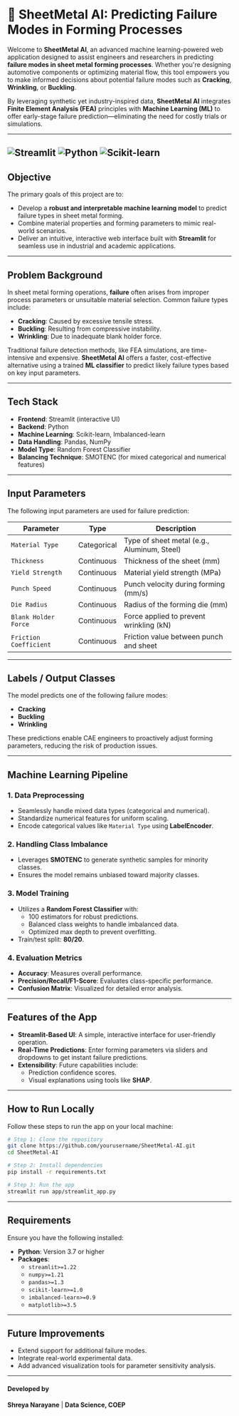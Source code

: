 # 🔧 SheetMetal AI: Predicting Failure Modes in Forming Processes

Welcome to **SheetMetal AI**, an advanced machine learning-powered web application designed to assist engineers and researchers in predicting **failure modes in sheet metal forming processes**. Whether you're designing automotive components or optimizing material flow, this tool empowers you to make informed decisions about potential failure modes such as **Cracking**, **Wrinkling**, or **Buckling**.

By leveraging synthetic yet industry-inspired data, **SheetMetal AI** integrates **Finite Element Analysis (FEA)** principles with **Machine Learning (ML)** to offer early-stage failure prediction—eliminating the need for costly trials or simulations.

---
![Streamlit](https://img.shields.io/badge/Streamlit-FF4B4B?style=for-the-badge&logo=Streamlit&logoColor=white)
![Python](https://img.shields.io/badge/Python-3776AB?style=for-the-badge&logo=python&logoColor=white)
![Scikit-learn](https://img.shields.io/badge/scikit--learn-%23F7931E.svg?style=for-the-badge&logo=scikit-learn&logoColor=white)
---

## Objective

The primary goals of this project are to:
- Develop a **robust and interpretable machine learning model** to predict failure types in sheet metal forming.
- Combine material properties and forming parameters to mimic real-world scenarios.
- Deliver an intuitive, interactive web interface built with **Streamlit** for seamless use in industrial and academic applications.

---

## Problem Background

In sheet metal forming operations, **failure** often arises from improper process parameters or unsuitable material selection. Common failure types include:
- **Cracking**: Caused by excessive tensile stress.
- **Buckling**: Resulting from compressive instability.
- **Wrinkling**: Due to inadequate blank holder force.

Traditional failure detection methods, like FEA simulations, are time-intensive and expensive. **SheetMetal AI** offers a faster, cost-effective alternative using a trained **ML classifier** to predict likely failure types based on key input parameters.

---

## Tech Stack

- **Frontend**: Streamlit (interactive UI)
- **Backend**: Python
- **Machine Learning**: Scikit-learn, Imbalanced-learn
- **Data Handling**: Pandas, NumPy
- **Model Type**: Random Forest Classifier
- **Balancing Technique**: SMOTENC (for mixed categorical and numerical features)

---

## Input Parameters

The following input parameters are used for failure prediction:

| Parameter                | Type         | Description                                   |
|--------------------------|--------------|-----------------------------------------------|
| `Material Type`          | Categorical  | Type of sheet metal (e.g., Aluminum, Steel)   |
| `Thickness`              | Continuous   | Thickness of the sheet (mm)                   |
| `Yield Strength`         | Continuous   | Material yield strength (MPa)                 |
| `Punch Speed`            | Continuous   | Punch velocity during forming (mm/s)          |
| `Die Radius`             | Continuous   | Radius of the forming die (mm)                |
| `Blank Holder Force`     | Continuous   | Force applied to prevent wrinkling (kN)       |
| `Friction Coefficient`   | Continuous   | Friction value between punch and sheet        |

---

## Labels / Output Classes

The model predicts one of the following failure modes:
- **Cracking**
- **Buckling**
- **Wrinkling**

These predictions enable CAE engineers to proactively adjust forming parameters, reducing the risk of production issues.

---

## Machine Learning Pipeline

### 1. Data Preprocessing
- Seamlessly handle mixed data types (categorical and numerical).
- Standardize numerical features for uniform scaling.
- Encode categorical values like `Material Type` using **LabelEncoder**.

### 2. Handling Class Imbalance
- Leverages **SMOTENC** to generate synthetic samples for minority classes.
- Ensures the model remains unbiased toward majority classes.

### 3. Model Training
- Utilizes a **Random Forest Classifier** with:
  - 100 estimators for robust predictions.
  - Balanced class weights to handle imbalanced data.
  - Optimized max depth to prevent overfitting.
- Train/test split: **80/20**.

### 4. Evaluation Metrics
- **Accuracy**: Measures overall performance.
- **Precision/Recall/F1-Score**: Evaluates class-specific performance.
- **Confusion Matrix**: Visualized for detailed error analysis.

---

## Features of the App

- **Streamlit-Based UI**: A simple, interactive interface for user-friendly operation.
- **Real-Time Predictions**: Enter forming parameters via sliders and dropdowns to get instant failure predictions.
- **Extensibility**: Future capabilities include:
  - Prediction confidence scores.
  - Visual explanations using tools like **SHAP**.

---

## How to Run Locally

Follow these steps to run the app on your local machine:

```bash
# Step 1: Clone the repository
git clone https://github.com/yourusername/SheetMetal-AI.git
cd SheetMetal-AI

# Step 2: Install dependencies
pip install -r requirements.txt

# Step 3: Run the app
streamlit run app/streamlit_app.py
```

---

## Requirements

Ensure you have the following installed:

- **Python**: Version 3.7 or higher
- **Packages**:
  - `streamlit>=1.22`
  - `numpy>=1.21`
  - `pandas>=1.3`
  - `scikit-learn>=1.0`
  - `imbalanced-learn>=0.9`
  - `matplotlib>=3.5`

---

## Future Improvements

- Extend support for additional failure modes.
- Integrate real-world experimental data.
- Add advanced visualization tools for parameter sensitivity analysis.

---

#### Developed by  
 **Shreya Narayane** |
 **Data Science, COEP** 
